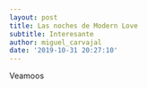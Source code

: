 ```yaml
---
layout: post
title: Las noches de Modern Love
subtitle: Interesante
author: miguel_carvajal
date: '2019-10-31 20:27:10'
---
```

Veamoos
